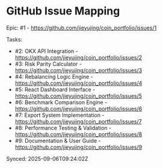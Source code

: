 # GitHub Issue Mapping

Epic: #1 - https://github.com/jieyujing/coin_portfolio/issues/1

Tasks:
- #2: OKX API Integration - https://github.com/jieyujing/coin_portfolio/issues/2
- #3: Risk Parity Calculator - https://github.com/jieyujing/coin_portfolio/issues/3
- #4: Rebalancing Logic Engine - https://github.com/jieyujing/coin_portfolio/issues/4
- #5: React Dashboard Interface - https://github.com/jieyujing/coin_portfolio/issues/5
- #6: Benchmark Comparison Engine - https://github.com/jieyujing/coin_portfolio/issues/6
- #7: Export System Implementation - https://github.com/jieyujing/coin_portfolio/issues/7
- #8: Performance Testing & Validation - https://github.com/jieyujing/coin_portfolio/issues/8
- #9: Documentation & User Guide - https://github.com/jieyujing/coin_portfolio/issues/9

Synced: 2025-09-06T09:24:02Z
